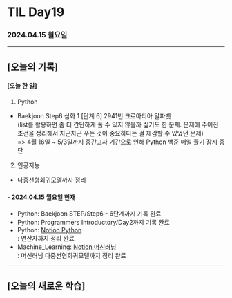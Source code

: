 # TIL Day19
### 2024.04.15 월요일

---

## [오늘의 기록]

#### [오늘 한 일]
1. Python
- Baekjoon Step6 심화 1 [단계 6] 2941번 크로아티아 알파벳  
(list를 활용하면 좀 더 간단하게 풀 수 있지 않을까 싶기도 한 문제. 문제에 주어진 조건을 정리해서 차근차근 푸는 것이 중요하다는 걸 체감할 수 있었던 문제)  
=> 4월 16일 ~ 5/3일까지 중간고사 기간으로 인해 Python 백준 매일 풀기 잠시 중단
2. 인공지능
- 다중선형회귀모델까지 정리

#### - 2024.04.15 월요일 현재
- Python: Baekjoon STEP/Step6 - 6단계까지 기록 완료
- Python: Programmers Introductory/Day2까지 기록 완료
- Python: [Notion Python](https://handsome-umbrella-c52.notion.site/Python-6d76c849802f40adb35ca7366565e1e8?pvs=4)  
: 연산자까지 정리 완료
- Machine_Learning: [Notion 머신러닝](https://handsome-umbrella-c52.notion.site/a887c58b105a44d287c8f5d045e56f4e?pvs=4)  
: 머신러닝 다중선형회귀모델까지 정리 완료

---
## [오늘의 새로운 학습]
